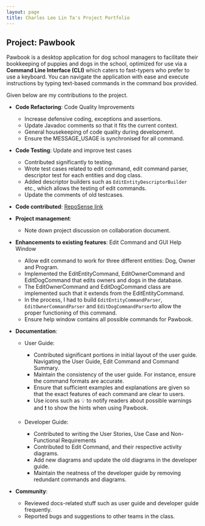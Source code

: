 ```yaml
---
layout: page
title: Charles Lee Lin Ta's Project Portfolio
---
```

## Project: Pawbook

Pawbook is a desktop application for dog school managers to facilitate their bookkeeping of puppies and dogs in the
school, optimized for use via a **Command Line Interface (CLI)** which caters to fast-typers who prefer to use a
keyboard. You can navigate the application with ease and execute instructions by typing text-based commands in the
command box provided.

Given below are my contributions to the project.

* **Code Refactoring**: Code Quality Improvements
  * Increase defensive coding, exceptions and assertions.
  * Update Javadoc comments so that it fits the current context.
  * General housekeeping of code quality during development.
  * Ensure the MESSAGE_USAGE is synchronised for all command.
  
* **Code Testing**: Update and improve test cases
  * Contributed significantly to testing.
  * Wrote test cases related to edit command, edit command parser, descriptor test for each entities and dog class.
  * Added descriptor builders such as `EditEntityDescriptorBuilder` etc., which allows the testing of edit commands.
  * Update the comments of old testcases.

* **Code contributed**: [RepoSense link](https://nus-cs2103-ay2021s2.github.io/tp-dashboard/?search=CharlesLee01&sort=groupTitle&sortWithin=title&timeframe=commit&mergegroup=&groupSelect=groupByRepos&breakdown=true&checkedFileTypes=docs~functional-code~test-code~other&since=2021-02-19)

* **Project management**:
  * Note down project discussion on collaboration document.

* **Enhancements to existing features**: Edit Command and GUI Help Window
  * Allow edit command to work for three different entities: Dog, Owner and Program.
  * Implemented the EditEntityCommand, EditOwnerCommand and EditDogCommand that edits owners and dogs in the database.
  * The EditOwnerCommand and EditDogCommand class are implemented such that it extends from the EditEntityCommand.
  * In the process, I had to build `EditEntityCommandParser`, `EditOwnerCommandParser` and `EditDogCommandParser`to allow the proper functioning of this command.
  * Ensure help window contains all possible commands for Pawbook.
  
* **Documentation**:
  * User Guide:
    * Contributed significant portions in initial layout of the user guide. Navigating the User Guide, Edit Command and Command Summary.
    * Maintain the consistency of the user guide. For instance, ensure the command formats are accurate.
    * Ensure that sufficient examples and explanations are given so that the exact features of each command are clear to users. 
    * Use icons such as :bulb: to notify readers about possible warnings and :heavy_exclamation_mark: to show the hints when using Pawbook.
    
  * Developer Guide:
    * Contributed to writing the User Stories, Use Case and Non-Functional Requirements
    * Contributed to Edit Command, and their respective activity diagrams.
    * Add new diagrams and update the old diagrams in the developer guide.
    * Maintain the neatness of the developer guide by removing redundant commands and diagrams.

* **Community**:
  * Reviewed docs-related stuff such as user guide and developer guide frequently.
  * Reported bugs and suggestions to other teams in the class.
  
